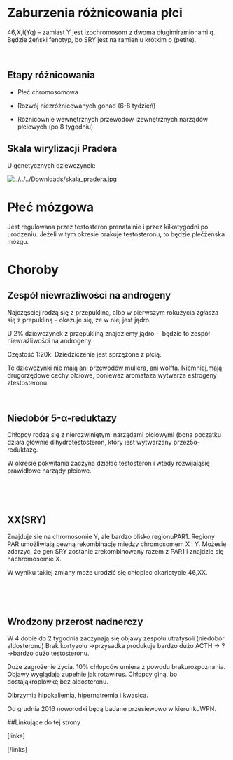 # Zaburzenia różnicowania płci

46,X,i(Yq) – zamiast Y jest izochromosom z dwoma długimiramionami q. Będzie żeński fenotyp, bo SRY jest na ramieniu krótkim p (petite).

 

## Etapy różnicowania

- Płeć chromosomowa

- Rozwój niezróżnicowanych gonad (6-8 tydzień)

- Różnicownie wewnętrznych przewodów izewnętrznych narządów płciowych (po 8 tygodniu)



## Skala wirylizacji Pradera

U genetycznych dziewczynek:

![../../../Downloads/skala_pradera.jpg](img/5_clip_image002.png)



# Płeć mózgowa

Jest regulowana przez testosteron prenatalnie i przez kilkatygodni po urodzeniu. Jeżeli w tym okresie brakuje testosteronu, to będzie płećżeńska mózgu.



# Choroby

## Zespół niewrażliwości na androgeny

Najczęściej rodzą się z przepukliną, albo w pierwszym rokużycia zgłasza się z prepukliną – okazuje się, że w niej jest jądro.

U 2% dziewczynek z przepukliną znajdziemy jądro -  będzie to zespół niewrażliwości na androgeny.

Częstość 1:20k. Dziedziczenie jest sprzężone z płcią.

Te dziewczynki nie mają ani przewodów mullera, ani wolffa. Niemniej,mają drugorzędowe cechy płciowe, ponieważ aromataza wytwarza estrogeny ztestosteronu.

 

## Niedobór 5-α-reduktazy

Chłopcy rodzą się z nierozwiniętymi narządami płciowymi (bona początku działa głównie dihydrotestosteron, który jest wytwarzany przez5α-reduktazę. 

W okresie pokwitania zaczyna działać testosteron i wtedy rozwijająsię prawidłowe narządy płciowe.

 

 

## XX(SRY)

Znajduje się na chromosomie Y, ale bardzo blisko regionuPAR1. Regiony PAR umożliwiają pewną rekombinację między chromosomem X i Y. Możesię zdarzyć, że gen SRY zostanie zrekombinowany razem z PAR1 i znajdzie się nachromosomie X.

W wyniku takiej zmiany może urodzić się chłopiec okariotypie 46,XX.

 

 

## Wrodzony przerost nadnerczy

W 4 dobie do 2 tygodnia zaczynają się objawy zespołu utratysoli (niedobór aldosteronu) Brak kortyzolu →przysadka produkuje bardzo dużo ACTH → ? →bardzo dużo testosteronu.

Duże zagrożenie życia. 10% chłopców umiera z powodu brakurozpoznania. Objawy wyglądają zupełnie jak rotawirus. Chłopcy giną, bo dostająkroplówkę bez aldosteronu.

Olbrzymia hipokaliemia, hipernatremia i kwasica.

Od grudnia 2016 noworodki będą badane przesiewowo w kierunkuWPN.



##Linkujące do tej strony

[links]


[/links]











